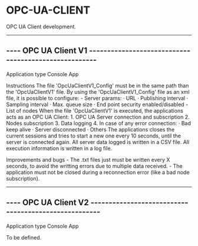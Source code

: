 # OPC-UA-CLIENT
OPC UA Client development.


---------------------------------------------------------------------------
---- OPC UA Client V1 -----------------------------------------------------
---------------------------------------------------------------------------

Application type
	Console App

Instructions
	The file 'OpcUaClientV1_Config' must be in the same path than the 'OpcUaClientV1' file.
	By using the 'OpcUaClientV1_Config' file as an xml file, it is possible to configure:
		- Server params:
			· URL
			· Publishing interval
			· Sampling interval
			· Max. queue size
			· End point security enabled/disabled
		- List of nodes
	When the file 'OpcUaClientV1' is executed, the applications acts as an OPC UA Client:
		1. OPC UA Server connection and subscription
		2. Nodes subscription
		3. Data logging
		4. In case of any error connection:
			· Bad keep alive
			· Server disconnected
			· Others
		    The applications closes the current sessions and tries to start a new one every 10 seconds, 		    	    until the server is connected again.
	All server data logged is written in a CSV file.
	All execution information is written in a log file.

Improvements and bugs
	- The .txt files just must be written every X seconds,
	  to avoid the writting errors due to multiple data received.
	- The application must not be closed during a reconnection error
	  (like a bad node subscription).

---------------------------------------------------------------------------
---- OPC UA Client V2 -----------------------------------------------------
---------------------------------------------------------------------------

Application type
	Console App

To be defined.
